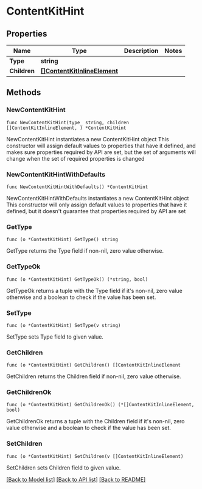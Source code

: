 # ContentKitHint

## Properties

Name | Type | Description | Notes
------------ | ------------- | ------------- | -------------
**Type** | **string** |  | 
**Children** | [**[]ContentKitInlineElement**](ContentKitInlineElement.md) |  | 

## Methods

### NewContentKitHint

`func NewContentKitHint(type_ string, children []ContentKitInlineElement, ) *ContentKitHint`

NewContentKitHint instantiates a new ContentKitHint object
This constructor will assign default values to properties that have it defined,
and makes sure properties required by API are set, but the set of arguments
will change when the set of required properties is changed

### NewContentKitHintWithDefaults

`func NewContentKitHintWithDefaults() *ContentKitHint`

NewContentKitHintWithDefaults instantiates a new ContentKitHint object
This constructor will only assign default values to properties that have it defined,
but it doesn't guarantee that properties required by API are set

### GetType

`func (o *ContentKitHint) GetType() string`

GetType returns the Type field if non-nil, zero value otherwise.

### GetTypeOk

`func (o *ContentKitHint) GetTypeOk() (*string, bool)`

GetTypeOk returns a tuple with the Type field if it's non-nil, zero value otherwise
and a boolean to check if the value has been set.

### SetType

`func (o *ContentKitHint) SetType(v string)`

SetType sets Type field to given value.


### GetChildren

`func (o *ContentKitHint) GetChildren() []ContentKitInlineElement`

GetChildren returns the Children field if non-nil, zero value otherwise.

### GetChildrenOk

`func (o *ContentKitHint) GetChildrenOk() (*[]ContentKitInlineElement, bool)`

GetChildrenOk returns a tuple with the Children field if it's non-nil, zero value otherwise
and a boolean to check if the value has been set.

### SetChildren

`func (o *ContentKitHint) SetChildren(v []ContentKitInlineElement)`

SetChildren sets Children field to given value.



[[Back to Model list]](../README.md#documentation-for-models) [[Back to API list]](../README.md#documentation-for-api-endpoints) [[Back to README]](../README.md)


